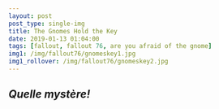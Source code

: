 ```yaml
---
layout: post
post_type: single-img
title: The Gnomes Hold the Key
date: 2019-01-13 01:04:00
tags: [fallout, fallout 76, are you afraid of the gnome]
img1: /img/fallout76/gnomeskey1.jpg
img1_rollover: /img/fallout76/gnomeskey2.jpg
---
```

## *Quelle mystère!*
